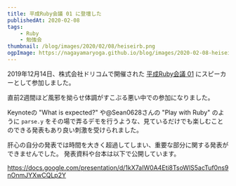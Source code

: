```yaml
---
title: 平成Ruby会議 01 に登壇した
publishedAt: 2020-02-08
tags:
    - Ruby
    - 勉強会
thumbnail: /blog/images/2020/02/08/heiseirb.png
ogpImage: https://nagayamaryoga.github.io/blog/images/2020-02-08-heiseirb01.png
---
```


2019年12月14日、株式会社ドリコムで開催された [平成Ruby会議 01](https://heiseirb.github.io/kaigi01/) にスピーカーとして参加しました。

直前2週間ほど風邪を拗らせ体調がすこぶる悪い中での参加になりました。

Keynoteの "What is expected?" や@Sean0628さんの "Play with Ruby" のように `parse.y` をその場で弄るデモを行うような、見ているだけでも楽しむことのできる発表もあり良い刺激を受けられました。

肝心の自分の発表では時間を大きく超過してしまい、重要な部分に関する発表ができませんでした。
発表資料や台本は以下で公開しています。

https://docs.google.com/presentation/d/1kX7aIW0A4Eti8TsoWlS5acTuf0ns9nOnmJYXwCQLp2Y
